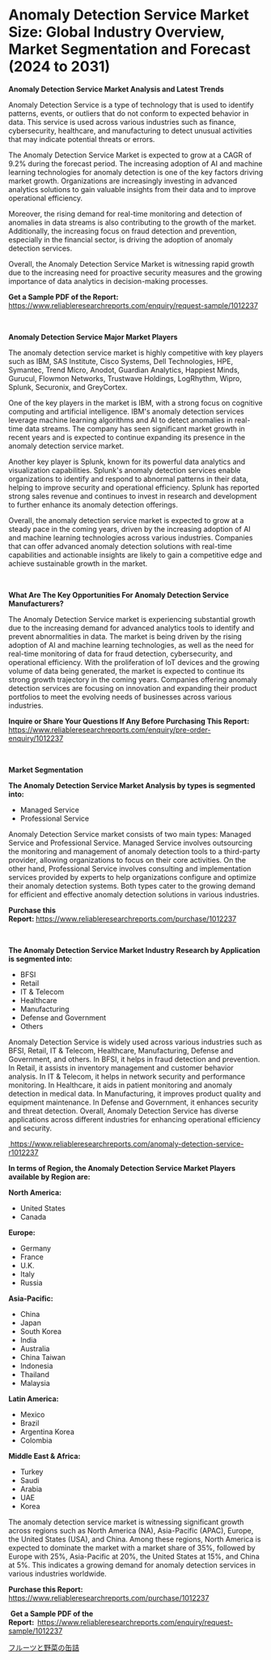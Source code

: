 <p><h1>Anomaly Detection Service Market Size: Global Industry Overview, Market Segmentation and Forecast (2024 to 2031)</h1></p><p><strong>Anomaly Detection Service Market Analysis and Latest Trends</strong></p>
<p><p>Anomaly Detection Service is a type of technology that is used to identify patterns, events, or outliers that do not conform to expected behavior in data. This service is used across various industries such as finance, cybersecurity, healthcare, and manufacturing to detect unusual activities that may indicate potential threats or errors.</p><p>The Anomaly Detection Service Market is expected to grow at a CAGR of 9.2% during the forecast period. The increasing adoption of AI and machine learning technologies for anomaly detection is one of the key factors driving market growth. Organizations are increasingly investing in advanced analytics solutions to gain valuable insights from their data and to improve operational efficiency.</p><p>Moreover, the rising demand for real-time monitoring and detection of anomalies in data streams is also contributing to the growth of the market. Additionally, the increasing focus on fraud detection and prevention, especially in the financial sector, is driving the adoption of anomaly detection services.</p><p>Overall, the Anomaly Detection Service Market is witnessing rapid growth due to the increasing need for proactive security measures and the growing importance of data analytics in decision-making processes.</p></p>
<p><strong>Get a Sample PDF of the Report:&nbsp;</strong> <a href="https://www.reliableresearchreports.com/enquiry/request-sample/1012237">https://www.reliableresearchreports.com/enquiry/request-sample/1012237</a></p>
<p>&nbsp;</p>
<p><strong>Anomaly Detection Service Major Market Players</strong></p>
<p><p>The anomaly detection service market is highly competitive with key players such as IBM, SAS Institute, Cisco Systems, Dell Technologies, HPE, Symantec, Trend Micro, Anodot, Guardian Analytics, Happiest Minds, Gurucul, Flowmon Networks, Trustwave Holdings, LogRhythm, Wipro, Splunk, Securonix, and GreyCortex.</p><p>One of the key players in the market is IBM, with a strong focus on cognitive computing and artificial intelligence. IBM's anomaly detection services leverage machine learning algorithms and AI to detect anomalies in real-time data streams. The company has seen significant market growth in recent years and is expected to continue expanding its presence in the anomaly detection service market.</p><p>Another key player is Splunk, known for its powerful data analytics and visualization capabilities. Splunk's anomaly detection services enable organizations to identify and respond to abnormal patterns in their data, helping to improve security and operational efficiency. Splunk has reported strong sales revenue and continues to invest in research and development to further enhance its anomaly detection offerings.</p><p>Overall, the anomaly detection service market is expected to grow at a steady pace in the coming years, driven by the increasing adoption of AI and machine learning technologies across various industries. Companies that can offer advanced anomaly detection solutions with real-time capabilities and actionable insights are likely to gain a competitive edge and achieve sustainable growth in the market.</p></p>
<p>&nbsp;</p>
<p><strong>What Are The Key Opportunities For Anomaly Detection Service Manufacturers?</strong></p>
<p><p>The Anomaly Detection Service market is experiencing substantial growth due to the increasing demand for advanced analytics tools to identify and prevent abnormalities in data. The market is being driven by the rising adoption of AI and machine learning technologies, as well as the need for real-time monitoring of data for fraud detection, cybersecurity, and operational efficiency. With the proliferation of IoT devices and the growing volume of data being generated, the market is expected to continue its strong growth trajectory in the coming years. Companies offering anomaly detection services are focusing on innovation and expanding their product portfolios to meet the evolving needs of businesses across various industries.</p></p>
<p><strong>Inquire or Share Your Questions If Any Before Purchasing This Report:</strong> <a href="https://www.reliableresearchreports.com/enquiry/pre-order-enquiry/1012237">https://www.reliableresearchreports.com/enquiry/pre-order-enquiry/1012237</a></p>
<p>&nbsp;</p>
<p><strong>Market Segmentation</strong></p>
<p><strong>The Anomaly Detection Service Market Analysis by types is segmented into:</strong></p>
<p><ul><li>Managed Service</li><li>Professional Service</li></ul></p>
<p><p>Anomaly Detection Service market consists of two main types: Managed Service and Professional Service. Managed Service involves outsourcing the monitoring and management of anomaly detection tools to a third-party provider, allowing organizations to focus on their core activities. On the other hand, Professional Service involves consulting and implementation services provided by experts to help organizations configure and optimize their anomaly detection systems. Both types cater to the growing demand for efficient and effective anomaly detection solutions in various industries.</p></p>
<p><strong>Purchase this Report:&nbsp;</strong><a href="https://www.reliableresearchreports.com/purchase/1012237">https://www.reliableresearchreports.com/purchase/1012237</a></p>
<p>&nbsp;</p>
<p><strong>The Anomaly Detection Service Market Industry Research by Application is segmented into:</strong></p>
<p><ul><li>BFSI</li><li>Retail</li><li>IT & Telecom</li><li>Healthcare</li><li>Manufacturing</li><li>Defense and Government</li><li>Others</li></ul></p>
<p><p>Anomaly Detection Service is widely used across various industries such as BFSI, Retail, IT & Telecom, Healthcare, Manufacturing, Defense and Government, and others. In BFSI, it helps in fraud detection and prevention. In Retail, it assists in inventory management and customer behavior analysis. In IT & Telecom, it helps in network security and performance monitoring. In Healthcare, it aids in patient monitoring and anomaly detection in medical data. In Manufacturing, it improves product quality and equipment maintenance. In Defense and Government, it enhances security and threat detection. Overall, Anomaly Detection Service has diverse applications across different industries for enhancing operational efficiency and security.</p></p>
<p><a href="https://www.reliableresearchreports.com/anomaly-detection-service-r1012237">&nbsp;https://www.reliableresearchreports.com/anomaly-detection-service-r1012237</a></p>
<p><strong>In terms of Region, the Anomaly Detection Service Market Players available by Region are:</strong></p>
<p>
    <p> <strong> North America: </strong>
        <ul>
            <li>United States</li>
            <li>Canada</li>
        </ul>
        </p> 
    <p> <strong> Europe: </strong>
        <ul>
            <li>Germany</li>
            <li>France</li>
            <li>U.K.</li>
            <li>Italy</li>
            <li>Russia</li>
        </ul>
        </p> 
    <p> <strong> Asia-Pacific: </strong>
        <ul>
            <li>China</li>
            <li>Japan</li>
            <li>South Korea</li>
            <li>India</li>
            <li>Australia</li>
            <li>China Taiwan</li>
            <li>Indonesia</li>
            <li>Thailand</li>
            <li>Malaysia</li>
        </ul>
        </p> 
    <p> <strong> Latin America: </strong>
        <ul>
            <li>Mexico</li>
            <li>Brazil</li>
            <li>Argentina Korea</li>
            <li>Colombia</li>
        </ul>
        </p> 
    <p> <strong> Middle East & Africa: </strong>
        <ul>
            <li>Turkey</li>
            <li>Saudi</li>
            <li>Arabia</li>
            <li>UAE</li>
            <li>Korea</li>
        </ul>
    </p>
    </p>
<p><p>The anomaly detection service market is witnessing significant growth across regions such as North America (NA), Asia-Pacific (APAC), Europe, the United States (USA), and China. Among these regions, North America is expected to dominate the market with a market share of 35%, followed by Europe with 25%, Asia-Pacific at 20%, the United States at 15%, and China at 5%. This indicates a growing demand for anomaly detection services in various industries worldwide.</p></p>
<p><strong>Purchase this Report: </strong><a href="https://www.reliableresearchreports.com/purchase/1012237">https://www.reliableresearchreports.com/purchase/1012237</a></p>
<p>&nbsp;<strong>Get a Sample PDF of the Report:&nbsp;&nbsp;</strong><a href="https://www.reliableresearchreports.com/enquiry/request-sample/1012237">https://www.reliableresearchreports.com/enquiry/request-sample/1012237</a></p>
<p><strong></strong></p>
<p><p><a href="https://github.com/zjkmgcs938405/Market-Research-Report-List-2/blob/main/728857752870.md">フルーツと野菜の缶詰</a></p></p>